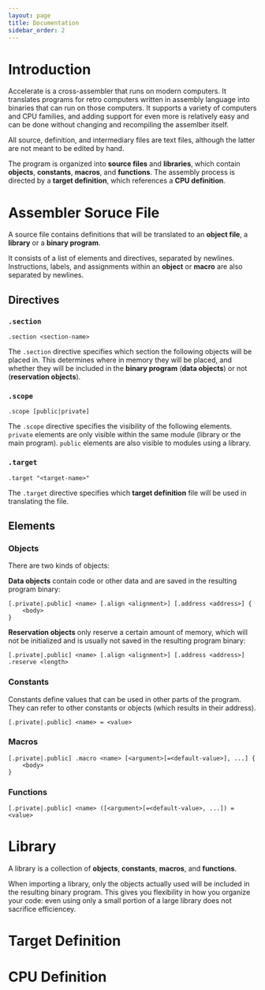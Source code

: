 ```yaml
---
layout: page
title: Documentation
sidebar_order: 2
---
```

# Introduction

Accelerate is a cross-assembler that runs on modern computers. It translates programs for retro computers written in assembly language into binaries that can run on those computers. It supports a variety of computers and CPU families, and adding support for even more is relatively easy and can be done without changing and recompiling the assemlber itself.

All source, definition, and intermediary files are text files, although the latter are not meant to be edited by hand.

The program is organized into **source files** and **libraries**, which contain **objects**, **constants**, **macros**, and **functions**. The assembly process is directed by a  **target definition**, which references a **CPU definition**. 

# Assembler Soruce File

A source file contains definitions that will be translated to an **object file**, a **library** or a **binary program**.

It consists of a list of elements and directives, separated by newlines. Instructions, labels, and assignments within an **object** or **macro** are also separated by newlines.

## Directives

### `.section`

```
.section <section-name>
```

The `.section` directive specifies which section the following objects will be placed in. This determines where in memory they will be placed, and whether they will be included in the **binary program** (**data objects**) or not (**reservation objects**).

### `.scope`

```
.scope [public|private]
```
The `.scope` directive specifies the visibility of the following elements. `private` elements are only visible within the same module (library or the main program). `public` elements are also visible to modules using a library.

### `.target`

```
.target "<target-name>"
```

The `.target` directive specifies which **target definition** file will be used in translating the file.

## Elements

### Objects

There are two kinds of objects:

**Data objects** contain code or other data and are saved in the resulting program binary:

```
[.private|.public] <name> [.align <alignment>] [.address <address>] {
    <body>
}
```

**Reservation objects** only reserve a certain amount of memory, which will not be initialized and is usually not saved in the resulting program binary:

```
[.private|.public] <name> [.align <alignment>] [.address <address>] .reserve <length>
```

### Constants

Constants define values that can be used in other parts of the program. They can refer to other constants or objects (which results in their address).

```
[.private|.public] <name> = <value>
```

### Macros

```
[.private|.public] .macro <name> [<argument>[=<default-value>], ...] {
    <body>
}
```

### Functions

```
[.private|.public] <name> ([<argument>[=<default-value>, ...]) = <value>
```

# Library

A library is a collection of **objects**, **constants**, **macros**, and **functions**. 

When importing a library, only the objects actually used will be included in the resulting binary program. This gives you flexibility in how you organize your code: even using only a small portion of a large library does not sacrifice efficiencey.

# Target Definition

# CPU Definition
